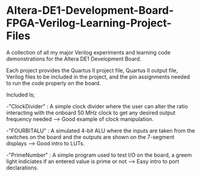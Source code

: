 # Altera-DE1-Development-Board-FPGA-Verilog-Learning-Project-Files
A collection of all my major Verilog experiments and learning code demonstrations for the Altera DE1 Development Board.

Each project provides the Quartus II project file, Quartus II output file, Verilog files to be included in the project, and the pin assignments needed to run the code properly on the board.

Included Is;

-"ClockDivider" : A simple clock divider where the user can alter the ratio interacting with the onboard 50 MHz clock to get any desired output frequency needed --> Good example of clock manipulation.

-"FOURBITALU" : A simulated 4-bit ALU where the inputs are taken from the switches on the board and the outputs are shown on the 7-segment displays --> Good intro to LUTs.

-"PrimeNumber" : A simple program used to test I/O on the board, a greem light indiciates if an entered value is prime or not --> Easy intro to port declarations.

